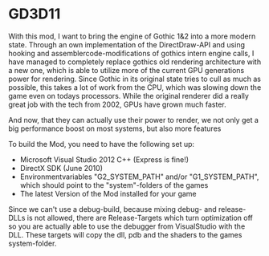 # GD3D11

With this mod, I want to bring the engine of Gothic 1&2 into a more modern state. Through an own implementation of the DirectDraw-API and using hooking and assemblercode-modifications of gothics intern engine calls, I have managed to completely replace gothics old rendering architecture with a new one, which is able to utilize more of the current GPU generations power for rendering.
Since Gothic in its original state tries to cull as much as possible, this takes a lot of work from the CPU, which was slowing down the game even on todays processors. While the original renderer did a really great job with the tech from 2002, GPUs have grown much faster.

And now, that they can actually use their power to render, we not only get a big performance boost on most systems, but also more features

To build the Mod, you need to have the following set up:

* Microsoft Visual Studio 2012 C++ (Express is fine!)
* DirectX SDK (June 2010)
* Environmentvariables "G2_SYSTEM_PATH" and/or "G1_SYSTEM_PATH", which should point to the "system"-folders of the games
* The latest Version of the Mod installed for your game

Since we can't use a debug-build, because mixing debug- and release-DLLs is not allowed, there are Release-Targets which turn optimization off so you are actually able to use the debugger from VisualStudio with the DLL. These targets will copy the dll, pdb and the shaders to the games system-folder.

